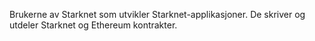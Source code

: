 Brukerne av Starknet som utvikler Starknet-applikasjoner. De skriver og utdeler Starknet og Ethereum kontrakter.